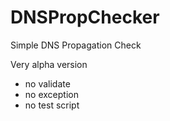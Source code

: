 # DNSPropChecker
Simple DNS Propagation Check

Very alpha version 
- no validate
- no exception
- no test script
